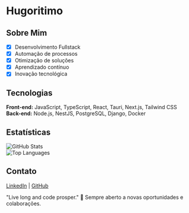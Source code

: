 # Hugoritimo

## Sobre Mim

- [x] Desenvolvimento Fullstack
- [x] Automação de processos
- [x] Otimização de soluções
- [x] Aprendizado contínuo
- [x] Inovação tecnológica

## Tecnologias

**Front-end:** JavaScript, TypeScript, React, Tauri, Next.js, Tailwind CSS  
**Back-end:** Node.js, NestJS, PostgreSQL, Django, Docker  

## Estatísticas

![GitHub Stats](https://github-readme-stats.vercel.app/api?username=Hugoritimo&show_icons=true&theme=tokyonight)  
![Top Languages](https://github-readme-stats.vercel.app/api/top-langs/?username=Hugoritimo&layout=compact&theme=tokyonight)  

## Contato

[LinkedIn](https://linkedin.com/in/Hugoritimo) | [GitHub](https://github.com/Hugoritimo)  

"Live long and code prosper." 🖖 Sempre aberto a novas oportunidades e colaborações.

